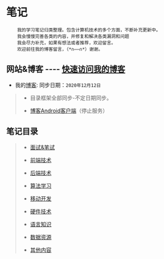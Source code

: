 # 笔记

```text
    我的学习笔记归类整理。包含计算机技术的多个方面，不断补充更新中。
    我会慢慢完善各类的内容，并修复和解决各类漏洞和问题
    我会尽力补充，如果有想法或者推荐，欢迎留言。
    欢迎前往我的博客留言，（*∩——∩*）谢谢。
```

## 网站&博客  ----  [快速访问我的博客](http://blog.shencangblue.com)

* 我的[博客](http://blog.shencangblue.com):
同步日期：`2020年12月12日`

>
>* 目录框架全部同步-不定日期同步。
>
>* [博客Android客户端](https://github.com/shencang/Blog_RecentNative)（停止服务）
>

## 笔记目录

>
>* [面试&笔试](https://github.com/shencang/note/tree/master/%E9%9D%A2%E8%AF%95%26%E7%AC%94%E8%AF%95(Interview%20%26%20written%20test))
>
>* [前端技术](https://github.com/shencang/note/tree/master/%E5%89%8D%E7%AB%AF%E6%8A%80%E6%9C%AF(Front-end%20technology))
>
>* [后端技术](https://github.com/shencang/note/tree/master/%E5%90%8E%E7%AB%AF%E6%8A%80%E6%9C%AF(Backend%20technology))
>
>* [算法学习](https://github.com/shencang/note/tree/master/%E7%AE%97%E6%B3%95%E5%AD%A6%E4%B9%A0(Algorithm%20learning))
>
>* [移动开发](https://github.com/shencang/note/tree/master/%E7%A7%BB%E5%8A%A8%E5%BC%80%E5%8F%91(Mobile%20development))
>
>* [硬件技术](https://github.com/shencang/note/tree/master/%E7%A1%AC%E4%BB%B6%E6%8A%80%E6%9C%AF(Hardware%20technology))
>
>* [语言知识](https://github.com/shencang/note/tree/master/%E8%AF%AD%E8%A8%80%E7%9F%A5%E8%AF%86(Language%20knowledge))
>
>* [数据资源](https://github.com/shencang/note/tree/master/%E6%95%B0%E6%8D%AE%E8%B5%84%E6%BA%90(Data%20resource))
>
>* [其他内容](https://github.com/shencang/note/tree/master/%E5%85%B6%E4%BB%96%E5%86%85%E5%AE%B9(Other%20content))
>
